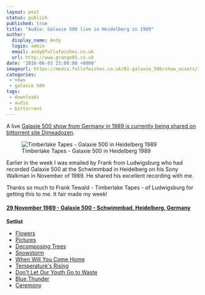 ```yaml
---
layout: post
status: publish
published: true
title: "Audio: Galaxie 500 live in Heidelberg in 1989"
author:
  display_name: Andy
  login: admin
  email: andy@fullofwishes.co.uk
  url: http://www.grange85.co.uk
date: '2016-06-03 23:00:00 +0000'
imageurl: https://media.fullofwishes.co.uk/01-galaxie_500/show_assets/1989-11-29/galaxie-500-heidelberg-1989-11-29.jpg
categories:
 - news
 - galaxie 500
tags:
 - downloads
 - audio
 - bittorrent
---
```

<p class="lead">A live <a href="http://www.dimeadozen.org/torrents-details.php?id=563117">Galaxie 500 show from Germany in 1989 is currently being shared on bittorrent site Dimeadozen</a>.</p>

<div class="col-md-6 pull-right"><figure class="caption aligncenter"><img src="https://media.fullofwishes.co.uk/01-galaxie_500/show_assets/1989-11-29/galaxie-500-heidelberg-1989-11-29.jpg" alt="Timberlake Tapes - Galaxie 500 in Heidelberg 1989" /><figcaption class="caption-text">Timberlake Tapes - Galaxie 500 in Heidelberg 1989</figcaption></figure></div>

<p>Earlier in the week I was emailed by Frank from Ludwigsburg who had recorded Galaxie 500 at the Schwimmbad in Heidelberg on his Sony Walkman in November of 1989. He shared his excellent recording with me.</p>

<p>Thanks so much to Frank Tewald - Timberlake Tapes - of Ludwigsburg for getting this to me. It fair made my week!</p>

<h4><a href="/database/galaxie-500/shows/1989/1989-11-29-galaxie-500-schwimmbad-heidelberg-germany/">29 November 1989 - Galaxie 500 - Schwimmbad, Heidelberg, Germany</a></h4>
<p><strong>Setlist</strong></p>
<ul>
<li><a href="/tracks/flowers/ ">Flowers</a></li>
<li><a href="/tracks/pictures/ ">Pictures</a></li>
<li><a href="/tracks/decomposing-trees/ ">Decomposing Trees</a></li>
<li><a href="/tracks/snowstorm/ ">Snowstorm</a></li>
<li><a href="/tracks/when-will-you-come-home/ ">When Will You Come Home</a></li>
<li><a href="/tracks/temperature-s-rising/ ">Temperature's Rising</a></li>
<li><a href="/tracks/don-t-let-our-youth-go-to-waste/ ">Don't Let Our Youth Go to Waste</a></li>
<li><a href="/tracks/blue-thunder/ ">Blue Thunder</a></li>
<li><a href="/tracks/ceremony/ ">Ceremony</a></li>
</ul>

